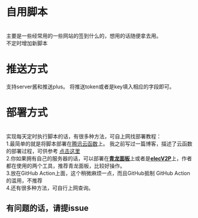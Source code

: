 # 自用脚本
<br/>
主要是一些经常用的一些网站的签到什么的，想用的话随便拿去用。<br/>
不定时增加新脚本<br/>

# 推送方式
支持server酱和推送plus。
将推送token或者是key填入相应的字段即可。


# 部署方式

<br/>
实现每天定时执行脚本的话，有很多种方法，可自上网找部署教程：<br/>
1.最简单的就是将脚本部署在<a href="https://console.cloud.tencent.com/scf/list?rid=33&ns=default">腾讯云函数</a>上。 我之前写过一篇博客，描述了云函数的部署过程，可供参考
<a href ="https://blog.csdn.net/qq_51208442/article/details/128709186">点击这里</a><br/>
2.你如果拥有自己的服务器的话，可以部署在<b><a href="https://github.com/whyour/qinglong">青龙面板</a></b>上或者是<b><a href = "https://github.com/elecV2/elecV2P">elecV2P</a></b>上，作者都在使用的两个工具，推荐青龙面板，比较好操作。<br/>
3.放在GitHub Action上面，这个稍微麻烦一点，而且GitHub抵制 GitHub Action的滥用，不推荐<br/>
4.还有很多种方法，可自行上网查询。<br/>

## 有问题的话，请提issue
 
